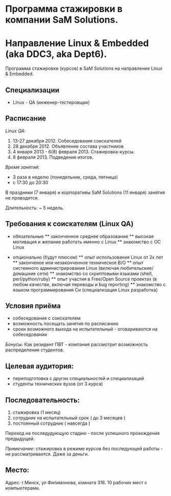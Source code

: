 # Программа стажировки в компании SaM Solutions.
# Направление Linux & Embedded (aka DDC3, aka Dept6).

Программа стажировки (курсов) в SaM Solutions на направление Linux & Embedded.

## Специализации

* Linux - QA (инженер-тестировщик)

## Расписание

_Linux QA:_
1. 13-27 декабря 2012. Собеседования соискателей
2. 28 декабря 2012. Объявление состава участников 
3. 4 января 2013 - 6(8) февраля 2013. Стажировка-курсы.
4. 8 февраля 2013. Подведение итогов.

_Время занятий:_
* 3 раза в неделю (понедельник, среда, пятница)
* c 17:30 до 20:30 

В праздники (7 января) и корпоративы SaM Solutions (11 января) занятия не проводятся.

Длительность: ~ 5 недель.

## Требования к соискателям (Linux QA)
* обязательные
** законченное среднее образование
** высокая мотивация и желание работать именно с Linux
** знакомство с ОС Linux

* опционально (будут плюсом)
** опыт использования Linux от 2х лет
** законченое или незаконченное техническое В/О 
** опыт системного администрирования Linux (включая любительские/домашние сети)
** знакомство со скриптовыми языками (shell, perl/python/ruby)
** опыт участия в Free/Open Source проектах (в любом качестве, включая переводы и bug reporting)
** знакомство с языком программирования Си (специализация Linux разработка)

## Условия приёма
* собеседование с соискателем
* возможность посещать занятия по расписанию
* сроки возможного выхода на испытательный - оговариваются на собеседовании

_Бонусы_:
Как резидент ПВТ - компания рассмотрит возможность распределения студентов.

## Целевая аудитория:  
* переподготовка с других специальностей и специализаций
* студенты технических вузов (от 3 курса)

## Последовательность:
1. стажировка (1 месяц)
2. сотрудник на испытательный срок ( до 3 месяцев )
3. постоянный сотрудник ( навсегда )

Переход на последудующую стадию - после успешного прохождения предыдущей.


_Примечание:_ стажировка в режиме курсов без последующей работы - не рассматривается. Даже за деньги.

## Место:

Адрес: г.Минск, ул Филимонова, комната 316.
10 рабочих мест с компьютерами.








